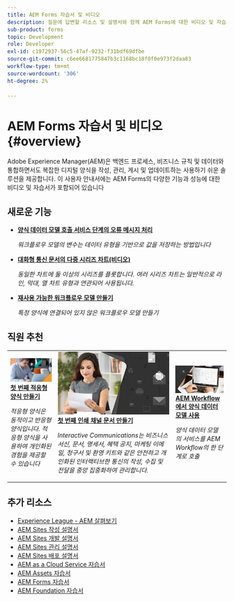 ```yaml
---
title: AEM Forms 자습서 및 비디오
description: 질문에 답변할 리소스 및 설명서와 함께 AEM Forms에 대한 비디오 및 자습서를 찾아봅니다.
sub-product: forms
topic: Development
role: Developer
exl-id: c1972937-56c5-47af-9232-f31bdf69dfbe
source-git-commit: c6ee6681775847b3c1168bc18f0f0e973f2daa83
workflow-type: tm+mt
source-wordcount: '306'
ht-degree: 2%

---
```


# AEM Forms 자습서 및 비디오 {#overview}

Adobe Experience Manager(AEM)은 백엔드 프로세스, 비즈니스 규칙 및 데이터와 통합하면서도 복잡한 디지털 양식을 작성, 관리, 게시 및 업데이트하는 사용하기 쉬운 솔루션을 제공합니다. 이 사용자 안내서에는 AEM Forms의 다양한 기능과 성능에 대한 비디오 및 자습서가 포함되어 있습니다

<div id="whats-new-section">

## 새로운 기능

* **[양식 데이터 모델 호출 서비스 단계의 오류 메시지 처리](./adaptive-forms/handling-error-messages-in-invoke-fdm-step.md)**

   *워크플로우 모델의 변수는 데이터 유형을 기반으로 값을 저장하는 방법입니다*

* **[대화형 통신 문서의 다중 시리즈 차트(비디오)](./interactive-communications/multiseriescharts.md)**

   *동일한 차트에 둘 이상의 시리즈를 플롯합니다. 여러 시리즈 차트는 일반적으로 라인, 막대, 열 차트 유형과 연관되어 사용됩니다.*

* **[재사용 가능한 워크플로우 모델 만들기](./adaptive-forms/re-usable-aem-forms-workflow-models-article.md)**

   *특정 양식에 연결되어 있지 않은 워크플로우 모델 만들기*

</div>

<div id="recs-overview-body-1"></div>
<div id="recs-overview-body-2"></div>
<div id="recs-overview-body-3"></div>
<div id="recs-overview-body-4"></div>
<div id="recs-overview-body-5"></div>
<div id="recs-overview-body-6"></div>

<div id="staff-picks-section">

## 직원 추천

<table>
<tr>
  <td>
    <a href="./creating-your-first-adaptive-form/introduction-and-setup.md">
      <img alt="첫 번째 적응형 양식 만들기" src="./assets/afhero.png" />
    </a>
    <div>
      <a href="./creating-your-first-adaptive-form/introduction-and-setup.md">
    <strong>첫 번째 적응형 양식 만들기</strong>
    </a>
    </div>
    <p>
    <em>적응형 양식은 동적이고 반응형 양식입니다. 적응형 양식을 사용하여 개인화된 경험을 제공할 수 있습니다</em>
    <p>
  </td>
   <td>
    <a href="./ic-print-channel-tutorial/introduction.md">
      <img alt="첫 번째 인쇄 채널 문서 만들기" src="./assets/correspondence-management1.png" />
    </a>
    <div>
      <a href="./ic-print-channel-tutorial/introduction.md">
    <strong>첫 번째 인쇄 채널 문서 만들기</strong>
    </a>
    </div>
    <p>
    <em>Interactive Communications는 비즈니스 서신, 문서, 명세서, 혜택 공지, 마케팅 이메일, 청구서 및 환영 키트와 같은 안전하고 개인화된 인터랙티브한 통신의 작성, 수집 및 전달을 중앙 집중화하여 관리합니다. </em>
    <p>
  </td>
  <td>
    <a href="./adaptive-forms/form-data-model-service-as-step-in-workflow-video-use.md">
      <img alt="AEM Workflow에서 양식 데이터 모델 사용" src="./assets/fdmlogo.png" />
    </a>
    <div>
      <a href="./adaptive-forms/form-data-model-service-as-step-in-workflow-video-use.md">
    <strong>AEM Workflow에서 양식 데이터 모델 사용</strong>
    </a>
    </div>
    <p>
    <em>양식 데이터 모델의 서비스를 AEM Workflow의 한 단계로 호출</em>
    <p>
  </td>
</tr>
</table>

</div>




## 추가 리소스

* [Experience League - AEM 살펴보기](https://experienceleague.adobe.com/#recommended/solutions/experience-manager)
* [AEM Sites 작성 설명서](https://experienceleague.adobe.com/docs/experience-manager-65/authoring/home.html)
* [AEM Sites 개발 설명서](https://experienceleague.adobe.com/docs/experience-manager-65/developing/home.html)
* [AEM Sites 관리 설명서](https://experienceleague.adobe.com/docs/experience-manager-65/administering/home.html)
* [AEM Sites 배포 설명서](https://experienceleague.adobe.com/docs/experience-manager-65/deploying/home.html)
* [AEM as a Cloud Service 자습서](/help/cloud-service/overview.md)
* [AEM Assets 자습서](/help/assets/overview.md)
* [AEM Forms 자습서](/help/forms/overview.md)
* [AEM Foundation 자습서](/help/foundation/overview.md)
